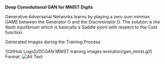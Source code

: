 **Deep Convolutional GAN for MNIST Digits**


Generative Adversarial Networks learns by playing a zero sum minmax GAME between the Generator G and the Discriminator D.
The solution is the Nash equilibrium which is basically a Saddle point with respect to the Cost function.


Generated Images during the Training Process 

![GitHub Logo](/DCGAN MNIST training images evolution/gan_mnist.gif)
Format: ![Alt Text](url)






